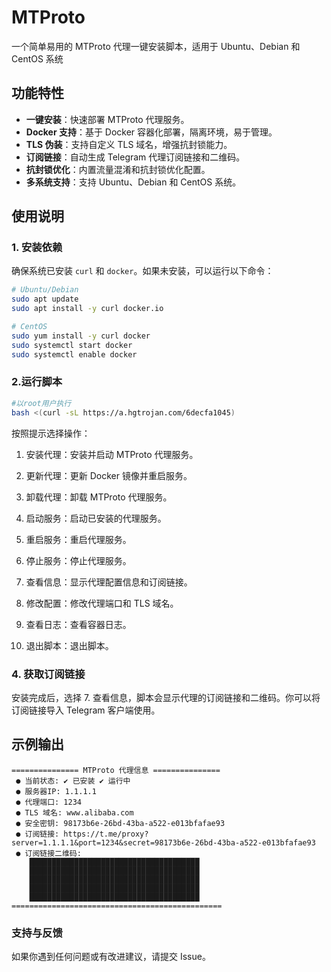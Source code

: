 # MTProto
一个简单易用的 MTProto 代理一键安装脚本，适用于 Ubuntu、Debian 和 CentOS 系统
## 功能特性

- **一键安装**：快速部署 MTProto 代理服务。
- **Docker 支持**：基于 Docker 容器化部署，隔离环境，易于管理。
- **TLS 伪装**：支持自定义 TLS 域名，增强抗封锁能力。
- **订阅链接**：自动生成 Telegram 代理订阅链接和二维码。
- **抗封锁优化**：内置流量混淆和抗封锁优化配置。
- **多系统支持**：支持 Ubuntu、Debian 和 CentOS 系统。

## 使用说明

### 1. 安装依赖

确保系统已安装 `curl` 和 `docker`。如果未安装，可以运行以下命令：

```bash
# Ubuntu/Debian
sudo apt update
sudo apt install -y curl docker.io

# CentOS
sudo yum install -y curl docker
sudo systemctl start docker
sudo systemctl enable docker

```
### 2.运行脚本

```bash
#以root用户执行
bash <(curl -sL https://a.hgtrojan.com/6decfa1045)
```
按照提示选择操作：

1. 安装代理：安装并启动 MTProto 代理服务。

2. 更新代理：更新 Docker 镜像并重启服务。

3. 卸载代理：卸载 MTProto 代理服务。

4. 启动服务：启动已安装的代理服务。

5. 重启服务：重启代理服务。

6. 停止服务：停止代理服务。

7. 查看信息：显示代理配置信息和订阅链接。

8. 修改配置：修改代理端口和 TLS 域名。

9. 查看日志：查看容器日志。

0. 退出脚本：退出脚本。

### 4. 获取订阅链接
安装完成后，选择 7. 查看信息，脚本会显示代理的订阅链接和二维码。你可以将订阅链接导入 Telegram 客户端使用。

## 示例输出

```plaintext
=============== MTProto 代理信息 ===============
 ● 当前状态: ✔ 已安装 ✔ 运行中
 ● 服务器IP: 1.1.1.1
 ● 代理端口: 1234
 ● TLS 域名: www.alibaba.com
 ● 安全密钥: 98173b6e-26bd-43ba-a522-e013bfafae93
 ● 订阅链接: https://t.me/proxy?server=1.1.1.1&port=1234&secret=98173b6e-26bd-43ba-a522-e013bfafae93
 ● 订阅链接二维码:
    ██████████████████████████████████████
    ██████████████████████████████████████
    ██████████████████████████████████████
    ██████████████████████████████████████
    ██████████████████████████████████████
===============================================
```

### 支持与反馈

如果你遇到任何问题或有改进建议，请提交 Issue。
